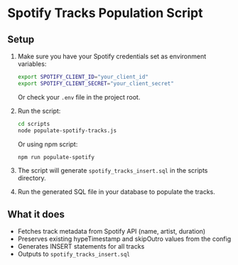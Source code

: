 # Spotify Tracks Population Script

## Setup

1. Make sure you have your Spotify credentials set as environment variables:
   ```bash
   export SPOTIFY_CLIENT_ID="your_client_id"
   export SPOTIFY_CLIENT_SECRET="your_client_secret"
   ```

   Or check your `.env` file in the project root.

2. Run the script:
   ```bash
   cd scripts
   node populate-spotify-tracks.js
   ```

   Or using npm script:
   ```bash
   npm run populate-spotify
   ```

3. The script will generate `spotify_tracks_insert.sql` in the scripts directory.

4. Run the generated SQL file in your database to populate the tracks.

## What it does

- Fetches track metadata from Spotify API (name, artist, duration)
- Preserves existing hypeTimestamp and skipOutro values from the config
- Generates INSERT statements for all tracks
- Outputs to `spotify_tracks_insert.sql`